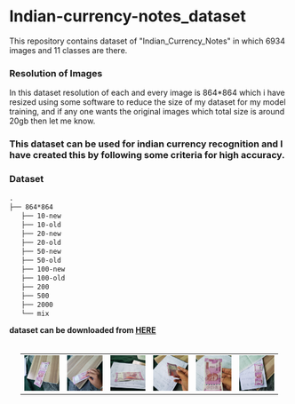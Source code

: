 # Indian-currency-notes_dataset
This repository contains dataset of "Indian_Currency_Notes" in which 6934 images and 11 classes are there.


### Resolution of Images
  In this dataset resolution of each and every image is 864*864 which i have resized using some software to reduce the size of my dataset for my model training, and if any one wants the original images which total size is around 20gb then let me know.
  
### This dataset can be used for indian currency recognition and I have created this by following some criteria for high accuracy.
 
 ### Dataset   
    .
    ├── 864*864                   
       ├── 10-new                 
       ├── 10-old                 
       ├── 20-new                 
       ├── 20-old                 
       ├── 50-new
       ├── 50-old
       ├── 100-new
       ├── 100-old
       ├── 200
       ├── 500
       ├── 2000
       └── mix
       
       
**dataset can be downloaded from <a href="https://drive.google.com/file/d/1s10mPfgmuRb9x8H1trKsP-u9KSwgGq6u/view?usp=sharing">HERE</a>**

<table style="padding:20px">

<tr>

<td>
<img src="https://github.com/Jaydeep-Chaudhary/Indian-currency-notes_dataset/blob/master/Samples/1.jpg" alt="currency" />
</td>
<td>
<img src="https://github.com/Jaydeep-Chaudhary/Indian-currency-notes_dataset/blob/master/Samples/2.jpg" alt="currency" />
</td>
<td>
<img src="https://github.com/Jaydeep-Chaudhary/Indian-currency-notes_dataset/blob/master/Samples/3.jpg" alt="currency" />
</td>
<td>
<img src="https://github.com/Jaydeep-Chaudhary/Indian-currency-notes_dataset/blob/master/Samples/4.jpg" alt="currency" />
</td>
<td>
<img src="https://github.com/Jaydeep-Chaudhary/Indian-currency-notes_dataset/blob/master/Samples/5.jpg" alt="currency" />
</td>
<td>
<img src="https://github.com/Jaydeep-Chaudhary/Indian-currency-notes_dataset/blob/master/Samples/6.jpg" alt="currency" />
</td>
</tr>

</table>

